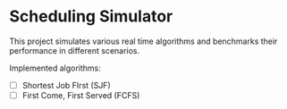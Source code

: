 # Scheduling Simulator

This project simulates various real time algorithms and benchmarks their
performance in different scenarios.

Implemented algorithms:
 - [ ] Shortest Job FIrst (SJF)
 - [ ] First Come, First Served (FCFS)
